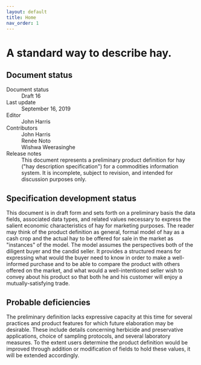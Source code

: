 ```yaml
---
layout: default
title: Home
nav_order: 1
---
```


# A standard way to describe hay.

## Document status

<dl>
  <dt>Document status</dt>
  <dd>Draft 16</dd>
  <dt>Last update</dt>
  <dd>September 16, 2019</dd>
  <dt>Editor</dt>
  <dd>John Harris</dd>
  <dt>Contributors</dt>
  <dd>John Harris<br>Renée Noto<br>Wishwa Weerasinghe</dd>
  <dt>Release notes</dt>
  <dd>This document represents a preliminary product definition for hay ("hay description specification") for a commodities information system. It is incomplete, subject to revision, and intended for discussion purposes only.</dd>
</dl>

## Specification development status

This document is in draft form and sets forth on a preliminary basis the data fields, associated data types, and related values necessary to express the salient economic characteristics of hay for marketing purposes. The reader may think of the product definition as general, formal model of hay as a cash crop and the actual hay to be offered for sale in the market as "instances" of the model. The model assumes the perspectives both of the diligent buyer and the candid seller. It provides a structured means for expressing what would the buyer need to know in order to make a well-informed purchase and to be able to compare the product with others offered on the market, and what would a well-intentioned seller wish to convey about his product so that both he and his customer will enjoy a mutually-satisfying trade.

## Probable deficiencies

The preliminary definition lacks expressive capacity at this time for several practices and product features for which future elaboration may be desirable. These include details concerning herbicide and preservative applications, choice of sampling protocols, and several laboratory measures. To the extent users determine the product definition would be improved through addition or modification of fields to hold these values, it will be extended accordingly.
